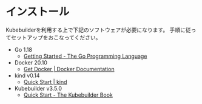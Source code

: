 # インストール

Kubebuilderを利用する上で下記のソフトウェアが必要になります。
手順に従ってセットアップをおこなってください。

* Go 1.18
  * [Getting Started - The Go Programming Language](https://golang.org/doc/install)
* Docker 20.10
  * [Get Docker | Docker Documentation](https://docs.docker.com/get-docker/)
* kind v0.14
  * [Quick Start | kind](https://kind.sigs.k8s.io/docs/user/quick-start/)
* Kubebuilder v3.5.0
  * [Quick Start - The Kubebuilder Book](https://book.kubebuilder.io/quick-start.html)
